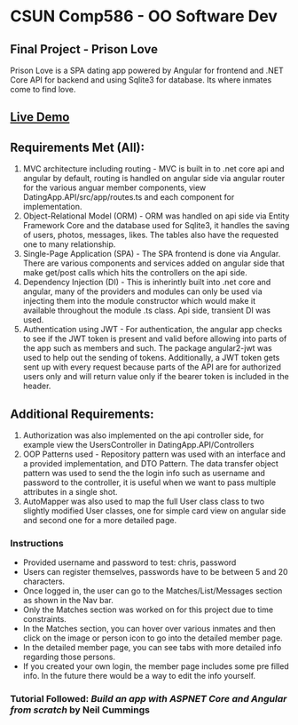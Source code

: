 # CSUN Comp586 - OO Software Dev

## Final Project - Prison Love

Prison Love is a SPA dating app powered by Angular for frontend and .NET Core API for backend and using Sqlite3 for database. Its where inmates come to find love.

## [Live Demo](https://datingappapi20181211122529.azurewebsites.net)

## Requirements Met (All):

1. MVC architecture including routing - MVC is built in to .net core api and angular by default, routing is handled on angular side via angular         router for the various anguar member components, view DatingApp.API/src/app/routes.ts and each component for implementation.
2. Object-Relational Model (ORM) - ORM was handled on api side via Entity Framework Core and the database used for Sqlite3, it handles the saving       of users, photos, messages, likes. The tables also have the requested one to many relationship.
3. Single-Page Application (SPA) - The SPA frontend is done via Angular. There are various components and services added on angular side that make      get/post calls which hits the controllers on the api side.
4. Dependency Injection (DI) - This is inherintly built into .net core and angular, many of the providers and modules can only be used via              injecting them into the module constructor which would make it available throughout the module .ts class. Api side, transient DI was used.
5. Authentication using JWT - For authentication, the angular app checks to see if the JWT token is present and valid before allowing into parts of the     app such as members and such. The package angular2-jwt was used to help out the sending of tokens. Additionally, a JWT token gets sent up with every request because parts of the API are for authorized users only      and will return value only if the bearer token is included in the header.

## Additional Requirements:
1. Authorization was also implemented on the api controller side, for example view the UsersController in DatingApp.API/Controllers
2. OOP Patterns used - Repository pattern was used with an interface and a provided implementation, and DTO Pattern. The data transfer object           pattern was used to send the the login info such as username and password to the controller, it is useful when we want to pass multiple             attributes in a single shot.
3. AutoMapper was also used to map the full User class class to two slightly modified User classes, one for simple card view on angular side and        second one for a more detailed page.

### Instructions
-   Provided username and password to test: chris, password
-   Users can register themselves, passwords have to be between 5 and 20 characters.
-   Once logged in, the user can go to the Matches/List/Messages section as shown in the Nav bar.
-   Only the Matches section was worked on for this project due to time constraints. 
-   In the Matches section, you can hover over various inmates and then click on the image or person icon to go into the detailed member page.
-   In the detailed member page, you can see tabs with more detailed info regarding those persons.
-   If you created your own login, the member page includes some pre filled info. In the future there would be a way to edit the info yourself.

### Tutorial Followed: <i>Build an app with ASPNET Core and Angular from scratch</i> by Neil Cummings
